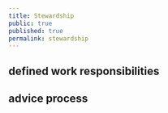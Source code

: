 ```yaml
---
title: Stewardship
public: true
published: true
permalink: stewardship
---
```


## defined work responsibilities

## advice process